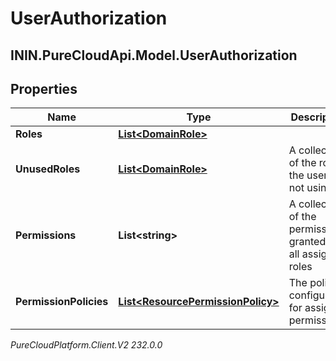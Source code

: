 # UserAuthorization

## ININ.PureCloudApi.Model.UserAuthorization

## Properties

|Name | Type | Description | Notes|
|------------ | ------------- | ------------- | -------------|
| **Roles** | [**List&lt;DomainRole&gt;**](DomainRole) |  | [optional] |
| **UnusedRoles** | [**List&lt;DomainRole&gt;**](DomainRole) | A collection of the roles the user is not using | [optional] |
| **Permissions** | **List&lt;string&gt;** | A collection of the permissions granted by all assigned roles | [optional] |
| **PermissionPolicies** | [**List&lt;ResourcePermissionPolicy&gt;**](ResourcePermissionPolicy) | The policies configured for assigned permissions. | [optional] |



_PureCloudPlatform.Client.V2 232.0.0_
